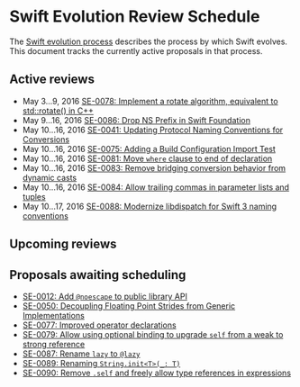 # Swift Evolution Review Schedule

The [Swift evolution process][evolution-process] describes the process
by which Swift evolves. This document tracks the currently active
proposals in that process.

## Active reviews

* May 3...9, 2016 [SE-0078: Implement a rotate algorithm, equivalent to std::rotate() in C++](proposals/0078-rotate-algorithm.md)
* May 9...16, 2016 [SE-0086: Drop NS Prefix in Swift Foundation](proposals/0086-drop-foundation-ns.md)
* May 10...16, 2016 [SE-0041: Updating Protocol Naming Conventions for Conversions](proposals/0041-conversion-protocol-conventions.md)
* May 10...16, 2016 [SE-0075: Adding a Build Configuration Import Test](proposals/0075-import-test.md)
* May 10...16, 2016 [SE-0081: Move `where` clause to end of declaration](proposals/0081-move-where-expression.md)
* May 10...16, 2016 [SE-0083: Remove bridging conversion behavior from dynamic casts](proposals/0083-remove-bridging-from-dynamic-casts.md)
* May 10...16, 2016 [SE-0084: Allow trailing commas in parameter lists and tuples](proposals/0084-trailing-commas.md)
* May 10...17, 2016 [SE-0088: Modernize libdispatch for Swift 3 naming conventions](proposals/0088-libdispatch-for-swift3.md)

## Upcoming reviews


## Proposals awaiting scheduling

* [SE-0012: Add `@noescape` to public library API](proposals/0012-add-noescape-to-public-library-api.md)
* [SE-0050: Decoupling Floating Point Strides from Generic Implementations](proposals/0087-floating-point-stride.md)
* [SE-0077: Improved operator declarations](proposals/0077-operator-precedence.md)
* [SE-0079: Allow using optional binding to upgrade `self` from a weak to strong reference](proposals/0079-upgrade-self-from-weak-to-strong.md)
* [SE-0087: Rename `lazy` to `@lazy`](proposals/0087-lazy-attribute.md)
* [SE-0089: Renaming `String.init<T>(_: T)`](proposals/0089-rename-string-reflection-init.md)
* [SE-0090: Remove `.self` and freely allow type references in expressions](proposals/0090-remove-dot-self.md)

[evolution-process]: process.md  "The Swift evolution process"

